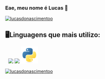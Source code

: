 ### Eae, meu nome é Lucas 👋

[![lucasdonascimentoo](https://github-readme-stats.vercel.app/api?username=lucasdonascimentoo)](https://github.com/lucasdonascimentoo/github-readme-stats)


## 🖥️Linguagens que mais utilizo:
<div style= " display: inline; margin: 10px;">
  <img  width = "55px" src="https://cdn.jsdelivr.net/gh/devicons/devicon/icons/html5/html5-plain-wordmark.svg" />
  <img  width = "55px" src="https://cdn.jsdelivr.net/gh/devicons/devicon/icons/css3/css3-plain-wordmark.svg" />
  <img  width = "55px" src="https://raw.githubusercontent.com/devicons/devicon/master/icons/python/python-original.svg">
  </div><br>
  
  [![lucasdonascimentoo](https://github-readme-stats.vercel.app/api/top-langs/?username=lucasdonascimentoo&theme=dark)](https://github.com/lucasdonascimentoo/)
  
